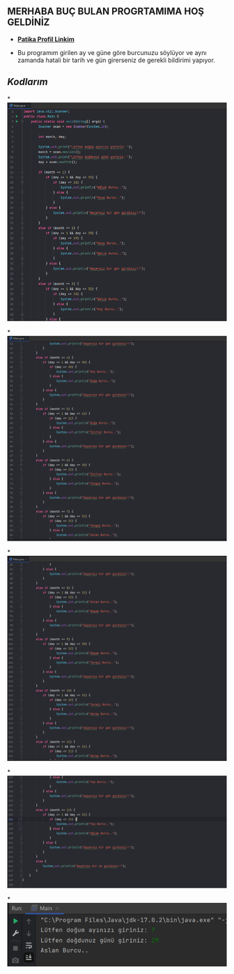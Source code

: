 ## MERHABA BUÇ BULAN PROGRTAMIMA HOŞ GELDİNİZ

* [**Patika Profil Linkim**](https://app.patika.dev/guleerbilal)

* Bu programım girilen ay ve güne göre burcunuzu söylüyor ve aynı zamanda hatali bir tarih ve gün girerseniz de gerekli
bildirimi yapıyor.

## *Kodlarım*

*![Birinci Resim](images/1.PNG)

*![İkinci Resim](images/2.PNG)

*![Üçüncü Resim](images/3.PNG)

*![Dördüncü Resim](images/4.PNG)

*![Beşinci](images/5.PNG)